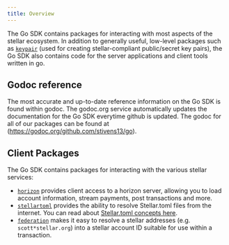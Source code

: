 ```yaml
---
title: Overview
---
```


The Go SDK contains packages for interacting with most aspects of the stellar ecosystem.  In addition to generally useful, low-level packages such as [`keypair`](https://godoc.org/github.com/stivens13/go/keypair) (used for creating stellar-compliant public/secret key pairs), the Go SDK also contains code for the server applications and client tools written in go.

## Godoc reference

The most accurate and up-to-date reference information on the Go SDK is found within godoc.  The godoc.org service automatically updates the documentation for the Go SDK everytime github is updated.  The godoc for all of our packages can be found at (https://godoc.org/github.com/stivens13/go).

## Client Packages

The Go SDK contains packages for interacting with the various stellar services:

- [`horizon`](https://godoc.org/github.com/stivens13/go/clients/horizon) provides client access to a horizon server, allowing you to load account information, stream payments, post transactions and more.
- [`stellartoml`](https://godoc.org/github.com/stivens13/go/clients/stellartoml) provides the ability to resolve Stellar.toml files from the internet.  You can read about [Stellar.toml concepts here](../../guides/concepts/stellar-toml.md).
- [`federation`](https://godoc.org/github.com/stivens13/go/clients/federation) makes it easy to resolve a stellar addresses (e.g. `scott*stellar.org`) into a stellar account ID suitable for use within a transaction.

